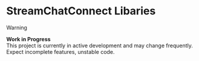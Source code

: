 # StreamChatConnect Libaries
> [!WARNING]
> **Work in Progress**  
> This project is currently in active development and may change frequently.  
> Expect incomplete features, unstable code.
